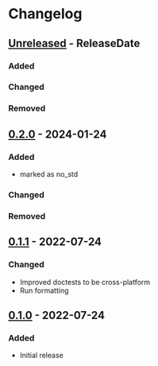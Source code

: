 # Changelog

<!-- next-header -->

## [Unreleased] - ReleaseDate

### Added

### Changed

### Removed



## [0.2.0] - 2024-01-24

### Added
- marked as no_std

### Changed

### Removed



## [0.1.1] - 2022-07-24

### Changed

- Improved doctests to be cross-platform
- Run formatting



## [0.1.0] - 2022-07-24

### Added

- Initial release

<!-- next-url -->
[Unreleased]: https://github.com/pluots/cfg_block/compare/v0.2.0...HEAD
[0.2.0]: https://github.com/pluots/cfg_block/compare/v0.1.1...v0.2.0
[0.1.1]: https://github.com/pluots/cfg_block/compare/v0.1.0...v0.1.1
[0.1.0]: https://github.com/pluots/cfg_block/tree/v0.1.0
